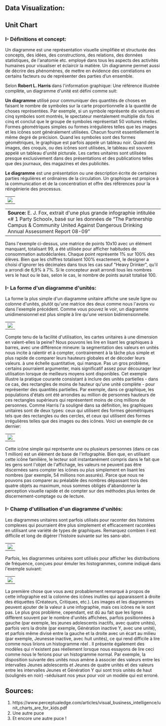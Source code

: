 <strong> Data Visualization:</strong>
-----------------
## Unit Chart
### I- Définitions et concept:
Un diagramme est une représentation visuelle simplifiée et structurée des concepts, des idées, des constructions, des relations, des données statistiques, de l'anatomie etc. employé dans tous les aspects des activités humaines pour visualiser et éclaircir la matière. Un diagramme permet aussi de décrire des phénomènes, de mettre en évidence des corrélations en certains facteurs ou de représenter des parties d’un ensemble.

Selon <b> Robert L. Harris </b> dans l'information graphique: Une référence illustrée complète, un diagramme d'unité est défini comme suit:

<b> Un diagramme </b> utilisé pour communiquer des quantités de choses en faisant le nombre de symboles sur la carte proportionnelle à la quantité de choses représentées. Par exemple, si un symbole représente dix voitures et cinq symboles sont montrés, le spectateur mentalement multiplie dix fois cinq et conclut que le groupe de symboles représentait 50 voitures réelles. Formes géométriques simples ou formes irrégulières telles que les images et les icônes sont généralement utilisées. Chacun fournit essentiellement le même degré de précision. Quand les symboles sont des formes géométriques, le graphique est parfois appelé un tableau noir. Quand des images, des croquis, ou des icônes sont utilisées, le tableau est souvent appelé un tableau d'unité picturale. Les cartes unitaires sont utilisées presque exclusivement dans des présentations et des publications telles que des journaux, des magazines et des publicités.


<b>Le diagramme</b> est une présentation ou une description écrite de certaines parties régulières et ordinaires de la circulation. Un graphique est propice à la communication et de la concentration et offre des références pour la réingénierie des processus.

<table border="0">
  <tr>
    <td>
      <img src="exemple1.JPG" "align:"center">
    </td>
  </tr>
</table>

<table border="0">
  <tr>
    <td>
    <strong>Source:</strong> E. J. Fox, extrait d'une plus grande infographie intitulée «# 1 Party School», basé sur les données de “The Partnership Campus & Community United Against Dangerous Drinking Annual Assessment Report 08-09”
 </td>
  </tr>
</table>

Dans l'exemple ci-dessus, une matrice de points 10x10 avec un élément manquant, totalisant 99, a été utilisée pour afficher habitudes de consommation autodéclarées. Chaque point représente 1% sur 100% des élèves. Bien que les chiffres totalisent 100% exactement, le designer a choisi d'ignorer les décimales dans tous les cas sauf "Heavy Drinker", qu'il a arrondi de 6,9% à 7%. Si le concepteur avait arrondi tous les nombres vers le haut ou le bas, selon le cas, le nombre de points aurait totalisé 100.

### I- La forme d'un diagramme d'unités:
La forme la plus simple d'un diagramme unitaire affiche une seule ligne ou colonne d'unités, plutôt qu'une matrice des deux comme nous l'avons vu dans l'exemple précédent. Comme vous pouvez le voir, un diagramme unidimensionnel est plus simple à lire qu'une version bidimensionnelle.
<table border="0">
  <tr>
    <td>
      <img src="exemple2.JPG" "align:"center">
    </td>
  </tr>
</table>
<p> Compte tenu de la facilité d'utilisation, les cartes unitaires à une dimension en valent-elles la peine? Nous pouvons les lire en lisant les graphiques à barres, avec une différence mineure: la segmentation des valeurs en unités nous incite à ralentir et à compter, contrairement à la tâche plus simple et plus rapide de comparer leurs hauteurs globales et de décoder leurs valeurs. à une échelle quantitative, qui manque. Pas un gros problème, certains pourraient argumenter, mais significatif assez pour décourager leur utilisation lorsque de meilleurs moyens sont disponibles. Cet exemple illustre la pratique courante consistant à inclure des unités partielles - dans ce cas, des rectangles de moins de hauteur qu'une unité complète - pour représenter des quantités partielles.
Par exemple, dans ce graphique, les populations d'états ont été arrondies au million de personnes hauteurs de ces rectangles supérieurs qui représentent moins de cinq millions de personnes.
Comme Harris l'a souligné dans sa définition, les graphiques unitaires sont de deux types: ceux qui utilisent des formes géométriques
tels que des rectangles ou des cercles, et ceux qui utilisent des formes irrégulières telles que des images ou des icônes. Voici un exemple de ce dernier:</p>

<table border="0">
  <tr>
    <td>
     <img src="exemple3.JPG" "align:"center">
 </td>
  </tr>
</table>

Cette icône simple qui représente une ou plusieurs personnes (dans ce cas 1 million) est un élément de base de l'infographie. Bien que, en utilisant cette icône familière, le lecteur soit instantanément compris dans le fait que les gens sont l'objet de l'affichage, les valeurs ne peuvent pas être discernées sans compter les icônes ou plus simplement en lisant les nombres (par exemple, 54 millions non assurés). Parce que nous ne pouvons pas comparer au préalable des nombres dépassant trois des quatre objets au maximum, nous sommes obligés d'abandonner la perception visuelle rapide et de compter sur des méthodes plus lentes de discernement-comptage ou de lecture.
### I- Champ d'utilisation d'un diagramme d'unités:

Les diagrammes unitaires sont parfois utilisés pour raconter des histoires complexes qui pourraient être plus simplement et efficacement racontées en utilisant une variété de types de graphiques. Remarquez combien il est difficile et long de digérer l'histoire suivante sur les sans-abri.

<table border="0">
  <tr>
    <td>
     <img src="exemple4.JPG" "align:"center">
 </td>
  </tr>
</table>

Parfois, les diagrammes unitaires sont utilisés pour afficher les distributions de fréquence, conçues pour émuler les histogrammes, comme indiqué dans l'exemple suivant:
<table border="0">
  <tr>
    <td>
     <img src="exemple5.JPG" "align:"center">
 </td>
  </tr>
</table>
La première chose que vous avez probablement remarqué à propos de cette infographie est la colonne des icônes inutiles qui apparaissent à droite des étiquettes (Créateurs, Critiques, etc.). Les images et les diagrammes peuvent ajouter de la valeur à une infographie, mais ces icônes ne le sont pas. Le plus gros problème, cependant, est dû au fait que les lignes diffèrent souvent par le nombre d'unités affichées, parfois positionnées à gauche (par exemple, les jeunes adolescents inactifs, avec quatre unités), parfois vers la droite (par exemple, Génération inactive Y, avec une unité), et parfois même divisé entre la gauche et la droite avec un écart au milieu (par exemple, Jeunesse inactive, avec huit unités), ce qui rend difficile à lire comme nous lirions un histogramme réel . Il présente également des modèles qui n'existent pas réellement lorsque nous essayons de lire ceci comme nous le ferions pour un histogramme normal. Par exemple, la disposition suivante des unités nous amène à associer des valeurs entre les intervalles Jeunes adolescents et Jeunes de quatre unités et des valeurs entre les intervalles Jeunes et Génération Y qui sont trois unités de haut (soulignés en noir) -séduisant nos yeux pour voir un modèle qui est erroné.





## Sources:
<ol>
<li>https://www.perceptualedge.com/articles/visual_business_intelligence/unit_charts_are_for_kids.pdf</li>
<li>Une autre puce</li>
<li>Et encore une autre puce !</li>
</ol>
